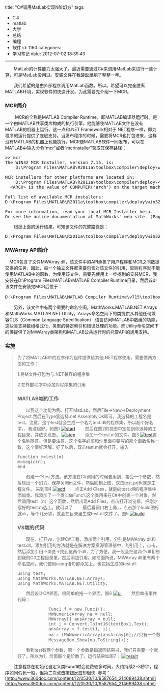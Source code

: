 title: "C#调用MatLab实现N阶幻方"
tags:
  - C＃
  - matlab
  - 大学
  - 总结
  - 编程
  - 软件
id: 1160
categories:
  - 学习笔记
date: 2012-07-02 18:39:43
---

　　MatLab的计算能力太强大了。最近需要通过C#来调用MatLab来进行一些计算，可是MatLab没用过。安装文件在我硬盘里躺了整整一年。

　　我们希望的是由外部程序调用MatLab函数。所以。希望可以完全脱离MATLAB环境，实现软件的快速开发。为此需要先介绍一下MCR。

### MCR简介

　　 MCR的全称是MATLAB Compiler Runtime，即MATLAB编译器运行时。是一个由MATLAB共享类库构成的执行引擎，他能够使MATLAB文件在没有MATLAB的机器上运行。这一点和.NET Framework相对于.NET程序一样，即为程序的运行提供了底层支持。当发布程序的时候，需要将MCR也打包进来，这样没有MATLAB的机器上也能执行，MCR随MATLAB软件一同发布，可以在MATLAB中输入命令“mcr”或者“mcrinstaller”获取其保存路径：

<pre class="lang:default decode:true " >&gt;&gt; mcr
The WIN32 MCR Installer, version 7.15, is:
    D:\Program Files\MATLAB\R2011a\toolbox\compiler\deploy\win32\MCRInstaller.exe

MCR installers for other platforms are located in:
    D:\Program Files\MATLAB\R2011a\toolbox\compiler\deploy\&lt;ARCH&gt;
  &lt;ARCH&gt; is the value of COMPUTER('arch') on the target machine.

Full list of available MCR installers:
D:\Program Files\MATLAB\R2011a\toolbox\compiler\deploy\win32\MCRInstaller.exe

For more information, read your local MCR Installer help.
Or see the online documentation at MathWorks' web site. (Page may load slowly.)</pre> 

　　根据上面的运行结果，可知该文件的完整路径是：

<pre class="lang:default decode:true " >D:\Program Files\MATLAB\R2011a\toolbox\compiler\deploy\win32\MCRInstaller.exe</pre> 

### MWArray API简介

 　MCR包含了文件MWArray.dll，该文件中的API承担了用户程序和MCR之间数据交换的任务，因此，每一个独立文件都需要包含对该文件的引用，否则程序就不能使用MATLAB中的函数，为使用该文件，需要先使用上一步找到的安装MCR，我安装在D:\Program Files\MATLAB\MATLAB Compiler Runtime目录，然后该dll该文件在安装完MCR后位于：

<pre class="lang:default decode:true " >D:\Program Files\MATLAB\MATLAB Compiler Runtime\v715\toolbox\dotnetbuilder\bin\win32\v2.0，名字是MWArray.dll，</pre> 

　　另外，该文件中有两个重要的命名空间，MathWorks.MATLAB.NET.Arrays和MathWorks.MATLAB.NET.Utility，Arrays命名空间下的类提供从其他任何兼容CLS（Common Language Specification） 语言访问MATLAB中数组的功能，这些类支持数组格式化、类型的特定索引和错误处理的功能。而Utility命名空间下的类提供了对MWArray类架构和MATLAB公共运行时的托管API的通用支持。

### 实施

> 为了将MATLAB中的程序作为组件提供给其他.NET程序使用，需要做两方面的工作：
> 
> 1.将M文件打包为与.NET兼容的程序集
> 
> 2.在外部程序中添加对程序集的引用
> 
> ### MATLAB端的工作
> 
> 　　以我这个功能为例。打开MatLab，然后File->New->Deployment Project.然后在Type里选择.net Assembly,Ok即可。我选择的工程名是test，注意，这个test就会生成一个名为test.dll的程序集，所以起个好名字，，我没起好。如图1
> [![]({{BASE_PATH}}/images/494daca0321a65539ea6b2c7d6d3155345c3c32d.jpg "start")](http://leaverimage.b0.upaiyun.com/23964_o.jpg)
> 　　然后在图2的视图中定位到你选择的工程目录，并依次点击。
> [![]({{BASE_PATH}}/images/b2e74076bfe76e6aeac6b3b7365668d2f23431fe.jpg "step")](http://leaverimage.b0.upaiyun.com/23966_o.jpg)
> 　　添加一个test.m的文件。图3
> [![]({{BASE_PATH}}/images/110d97e0942789e04445dd3d3eee89873c49de11.jpg "test")](http://leaverimage.b0.upaiyun.com/23965_o.jpg)这个名称随意。但是要注意，这个名字必须和你里面将要写的那个函数名称一致，这个很好理解。好了以后，双击test.m就会打开。输入
> 
> <pre class="lang:default decode:true " >function m=test(n)
> m=magic(n);
> end</pre> 
> 
> 　　创建一个test方法。该方法在C#调用的时候要用到，接受一个参数，然后输出一个幻方。保存关闭m文件，然后回到上图，双击test.prj也就是工程文件。
> 来到图4
> [![]({{BASE_PATH}}/images/5ab49b4504bc1aba33d62b3c2cfbf897656c751d.jpg "add")](http://leaverimage.b0.upaiyun.com/23967_o.jpg)
> 　　点击Add Class，就是向test.dll的程序集中添加类。我添加了一个类叫做Func1.这个类用来在C#中创建一个对象，然后调用test（n）这个函数，然后出现Add Files，点击打开浏览框，把刚才写好的test.m选上。就可以了
> 　　最后看窗口右上角，，点击那个build图标就ok，等个几分钟，就会在目录里生成test.dll文件了。图5
> [![]({{BASE_PATH}}/images/4e21f5823ece422097e73e2321e43b3b09a2cb7a.jpg "build")](http://leaverimage.b0.upaiyun.com/23968_o.jpg)
> 
> ### VS端的代码
> 
> 　　现在，打开vs，创建C#工程，添加两个引用，分别是MWArray.dll和test.dll，添加引用的方法就是在解决方案资源管理器中，的引用上，点击，然后添加引用->浏览->找到这两个dll，为了方便，我一般会把这两个dll复制到我的C#工程目录里，然后添加引用，如前面所说，MWArray.dll里有两个命名空间，我们使用using语句都添加上。也包括生成的test.dll
> 
> <pre class="lang:c# decode:true " >using test;
> using MathWorks.MATLAB.NET.Arrays;
> using MathWorks.MATLAB.NET.Utility;</pre> 
> 
> 　　然后设计C#界面，很简单的拖一个界面，图6
> [![]({{BASE_PATH}}/images/07a97d0fe021665574597469b813e53dc6b48677.jpg "ui")](http://leaverimage.b0.upaiyun.com/23969_o.jpg)
> 　　然后单击事件代码：
> 
> <pre class="lang:c# decode:true " >            Func1 f = new Func1(); 
>             MWNumericArray na = null;
>             MWArray[] ansArray = null; 
>             int i = Convert.ToInt16(textBox1.Text); 
>             ansArray = f.test(1, i); 
>             na = (MWNumericArray)ansArray[0];//只有一个数组返回
>             MessageBox.Show(na.ToString());</pre> 
> 　　看到test有两个参数，第一个参数是指返回结果书，我们只需要一个就好了。所以为1，后面那个是阶数了。运行结果如图7：
> [![]({{BASE_PATH}}/images/891d04e30b4742ae3ca5b851d5fc379cc3d10950.jpg "result")](http://leaverimage.b0.upaiyun.com/23970_o.jpg)

　　注意程序在初始化自定义类Func1时会花费较多时间，大约持续2~3秒钟，程序如同假死一般，但第二次点击按钮反应却很快.
参考：
    [http://www.360doc.com/content/12/0530/10/9587654_214689438.shtml](http://www.360doc.com/content/12/0530/10/9587654_214689438.shtml)